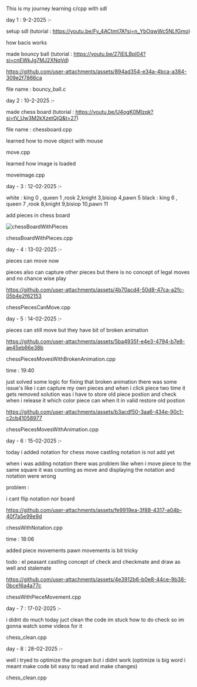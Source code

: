 This is my journey learning c/cpp with sdl

day 1 : 9-2-2025 :-

setup sdl (tutorial : https://youtu.be/Fy_4ACtmt7A?si=n_YbOqwWc5NLfGmo)

how bacis works 

made bouncy ball (tutorial : https://youtu.be/27iEILBpI04?si=cnEWkJg7MJ2XNqVd) 

https://github.com/user-attachments/assets/894ad354-e34a-4bca-a384-309e2f7866ca

file name : bouncy_ball.c 

day 2 : 10-2-2025 :-

made chess board (tutorial : https://youtu.be/U4ogK0MIzqk?si=tV_Uw3M2kXzetQjQ&t=27)

file name : chessboard.cpp

learned how to move object with mouse

move.cpp

learned how image is loaded

moveimage.cpp

day - 3 : 12-02-2025 :-

white : king 0 , queen 1 ,rook 2,knight 3,bisiop 4,pawn 5
black : king 6 , queen 7 ,rook 8,knight 9,bisiop 10,pawn 11

add pieces in chess board

![chessBoardWithPieces](https://github.com/user-attachments/assets/9b58a20d-85e3-4cd8-8230-9cd5841acf42)

chessBoardWithPieces.cpp

day - 4 : 13-02-2025 :-

pieces can move now 

pieces also can capture other pieces but there is no concept of legal moves and no chance wise play

https://github.com/user-attachments/assets/4b70acd4-50d8-47ca-a2fc-05b4e2f62153

chessPiecesCanMove.cpp

day - 5 : 14-02-2025 :-

pieces can still move but they have bit of broken animation

https://github.com/user-attachments/assets/5ba4935f-e4e3-4794-b7e8-ae45eb66e38b

chessPiecesMovesWithBrokenAnimation.cpp

time : 19:40

just solved some logic for fixing that broken animation
there was some issue's like i can capture my own pieces and when i click piece two time it gets removed
solution was i have to store old piece postion and check when i release it which color piece can when it in valid restore old postion 

https://github.com/user-attachments/assets/b3acdf50-3aa6-434e-90c1-c2cb41058977

chessPiecesMovesWithAnimation.cpp

day - 6 : 15-02-2025 :-

today i added notation for chess move 
castling notation is not add yet 

when i was adding notation there was problem like when i move piece to the same square it was counting as move and displaying the notation and notation were wrong

problem :

i cant flip notation nor board

https://github.com/user-attachments/assets/fe9919ea-3f88-4317-a04b-40f7a5e99e9d

chessWithNotation.cpp

time : 18:06

added piece movements
pawn movements is bit tricky 

todo : 
el peasant
castling
concept of check and checkmate
and draw as well and stalemate

https://github.com/user-attachments/assets/4e3912b6-b0e8-44ce-9b38-0bce16a4a77c

chessWithPieceMovement.cpp

day - 7  : 17-02-2025 :-

i didnt do much today juct clean the code 
im stuck how to do check 
so im gonna watch some videos for it

chess_clean.cpp

day - 8 : 28-02-2025 :-

well i tryed to optimize the program but i didnt work (optimize is big word i meant make code bit easy to read and make changes)

chess_clean.cpp
